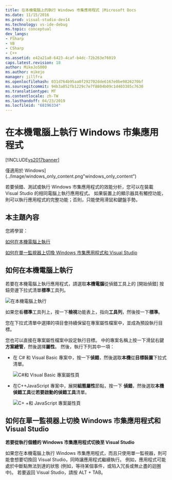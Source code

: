 ```yaml
---
title: 在本機電腦上的執行 Windows 市集應用程式 |Microsoft Docs
ms.date: 11/15/2016
ms.prod: visual-studio-dev14
ms.technology: vs-ide-debug
ms.topic: conceptual
dev_langs:
- FSharp
- VB
- CSharp
- C++
ms.assetid: e42a21a8-6423-4caf-b4dc-72b263e76019
caps.latest.revision: 18
author: MikeJo5000
ms.author: mikejo
manager: jillfra
ms.openlocfilehash: 031d764b95aa0f292702dde6167e0be9826270bf
ms.sourcegitcommit: 94b3a052fb1229c7e7f8804b09c1d403385c7630
ms.translationtype: MT
ms.contentlocale: zh-TW
ms.lasthandoff: 04/23/2019
ms.locfileid: "68196334"
---
```

# <a name="run-windows-store-apps-on-the-local-machine"></a>在本機電腦上執行 Windows 市集應用程式
[!INCLUDE[vs2017banner](../includes/vs2017banner.md)]

僅適用於 Windows] (../Image/windows_only_content.png"windows_only_content")  
  
 若要偵錯、測試或執行 Windows 市集應用程式的效能分析，您可以在裝載 Visual Studio 的相同電腦上執行應用程式。 如果裝置上的顯示器具有觸控功能，則可以執行應用程式的完整功能；否則，只能使用滑鼠和鍵盤手勢。  
  
## <a name="BKMK_In_this_topic"></a>本主題內容  
 您將學習：  
  
 [如何在本機電腦上執行](#BKMK_How_to_run_on_a_local_machine)  
  
 [如何在單一監視器上切換 Windows 市集應用程式和 Visual Studio](#BKMK_How_to_switch_between_a_Windows_Store_app_and_Visual_Studio_on_a_single_monitor)  
  
## <a name="BKMK_How_to_run_on_a_local_machine"></a> 如何在本機電腦上執行  
 若要在本機電腦上執行應用程式，請選取**本機電腦**從偵錯工具上的 [開始偵錯] 按鈕旁邊下拉式清單**標準**工具列。  
  
 ![在本機電腦上執行](../debugger/media/vsrun-f5-local.png "VSRUN_F5_Local")  
  
 如果您看**標準**工具列上，按一下**檢視**功能表上，指向**工具列**，然後按一下**標準**。  
  
 您在下拉式清單中選擇的項目會持續保留在專案屬性檔案中，並成為預設執行目標。  
  
 您也可以直接在專案屬性檔案中設定執行目標。 中的專案名稱上按一下滑鼠右鍵**方案總管**，然後選擇**屬性**。 然後，執行下列其中一項：  
  
- 在 C# 和 Visual Basic 專案中，按一下**偵錯**，然後選取**本機**從**目標裝置**下拉式清單。  
  
     ![C&#35;和 Visual Basic 專案屬性頁](../debugger/media/vsrun-cs-vb-projprop-local.png "VSRUN_CS_VB_ProjProp_Local")  
  
- 在C++JavaScript 專案中，展開**組態屬性**節點，按一下 **偵錯**，然後選取**本機偵錯工具**從**若要啟動的偵錯工具**清單。  
  
     ![C&#43; &#43;和 JavaScript 專案屬性頁](../debugger/media/vsrun-cpp-js-projprop-local.png "VSRUN_CPP_JS_ProjProp_Local")  
  
## <a name="BKMK_How_to_switch_between_a_Windows_Store_app_and_Visual_Studio_on_a_single_monitor"></a> 如何在單一監視器上切換 Windows 市集應用程式和 Visual Studio  
 **若要從執行個體的 Windows 市集應用程式切換至 Visual Studio**  
  
 如果您在本機電腦上執行 Windows 市集應用程式，而且只使用單一監視器，則可能會想要切換回 Visual Studio，同時讓應用程式繼續執行。 例如，應用程式可能處於中斷點無法到達的狀態 (例如，等待某個事件，或陷入冗長或無止盡的迴圈中)。 若要返回 Visual Studio，請按 ALT + TAB。
